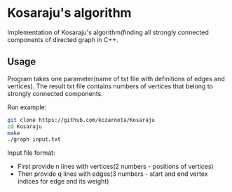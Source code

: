 # Kosaraju's algorithm
Implementation of Kosaraju's algorithm(finding all strongly connected components of directed graph in C++.

## Usage
Program takes one parameter(name of txt file with definitions of edges and vertices).
The result txt file contains numbers of vertices that belong to strongly connected components.

Run example:
```bash
git clone https://github.com/kczarnota/Kosaraju
cd Kosaraju
make
./graph input.txt
```
Input file format:
* First provide n lines with vertices(2 numbers - positions of vertices)
* Then provide q lines with edges(3 numbers - start and end vertex indices for edge and its weight)




